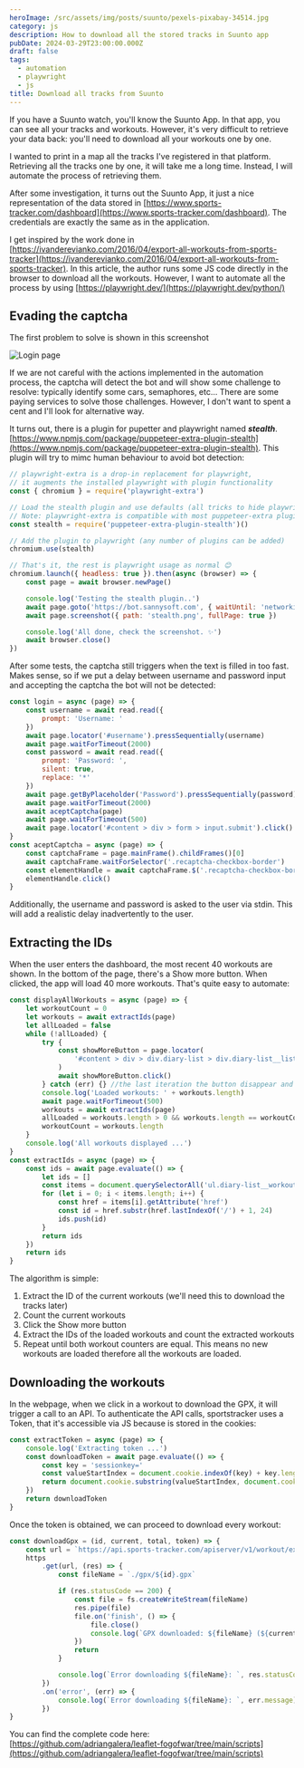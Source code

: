 ```yaml
---
heroImage: /src/assets/img/posts/suunto/pexels-pixabay-34514.jpg
category: js
description: How to download all the stored tracks in Suunto app
pubDate: 2024-03-29T23:00:00.000Z
draft: false
tags:
  - automation
  - playwright
  - js
title: Download all tracks from Suunto
---
```


If you have a Suunto watch, you'll know the Suunto App. In that app, you can see all your tracks and workouts. However, it's very difficult to retrieve your data back: you'll need to download all your workouts one by one.

I wanted to print in a map all the tracks I've registered in that platform. Retrieving all the tracks one by one, it will take me a long time. Instead, I will automate the process of retrieving them.

After some investigation, it turns out the Suunto App, it just a nice representation of the data stored in [https://www.sports-tracker.com/dashboard](https://www.sports-tracker.com/dashboard). The credentials are exactly the same as in the application.

I get inspired by the work done in [https://ivanderevianko.com/2016/04/export-all-workouts-from-sports-tracker](https://ivanderevianko.com/2016/04/export-all-workouts-from-sports-tracker). In this article, the author runs some JS code directly in the browser to download all the workouts. However, I want to automate all the process by using [https://playwright.dev/](https://playwright.dev/python/)

## Evading the captcha

The first problem to solve is shown in this screenshot

![Login page](../..//assets/img/posts/suunto/suunto.png)

If we are not careful with the actions implemented in the automation process, the captcha will detect the bot and will show some challenge to resolve: typically identify some cars, semaphores, etc... There are some paying services to solve those challenges. However, I don't want to spent a cent and I'll look for alternative way.

It turns out, there is a plugin for pupetter and playwright named **_stealth_**. [https://www.npmjs.com/package/puppeteer-extra-plugin-stealth](https://www.npmjs.com/package/puppeteer-extra-plugin-stealth). This plugin will try to mimc human behaviour to avoid bot detection:

```javascript
// playwright-extra is a drop-in replacement for playwright,
// it augments the installed playwright with plugin functionality
const { chromium } = require('playwright-extra')

// Load the stealth plugin and use defaults (all tricks to hide playwright usage)
// Note: playwright-extra is compatible with most puppeteer-extra plugins
const stealth = require('puppeteer-extra-plugin-stealth')()

// Add the plugin to playwright (any number of plugins can be added)
chromium.use(stealth)

// That's it, the rest is playwright usage as normal 😊
chromium.launch({ headless: true }).then(async (browser) => {
	const page = await browser.newPage()

	console.log('Testing the stealth plugin..')
	await page.goto('https://bot.sannysoft.com', { waitUntil: 'networkidle' })
	await page.screenshot({ path: 'stealth.png', fullPage: true })

	console.log('All done, check the screenshot. ✨')
	await browser.close()
})
```

After some tests, the captcha still triggers when the text is filled in too fast. Makes sense, so if we put a delay between username and password input and accepting the captcha the bot will not be detected:

```javascript
const login = async (page) => {
	const username = await read.read({
		prompt: 'Username: '
	})
	await page.locator('#username').pressSequentially(username)
	await page.waitForTimeout(2000)
	const password = await read.read({
		prompt: 'Password: ',
		silent: true,
		replace: '*'
	})
	await page.getByPlaceholder('Password').pressSequentially(password)
	await page.waitForTimeout(2000)
	await aceptCaptcha(page)
	await page.waitForTimeout(500)
	await page.locator('#content > div > form > input.submit').click()
}
const aceptCaptcha = async (page) => {
	const captchaFrame = page.mainFrame().childFrames()[0]
	await captchaFrame.waitForSelector('.recaptcha-checkbox-border')
	const elementHandle = await captchaFrame.$('.recaptcha-checkbox-border')
	elementHandle.click()
}
```

Additionally, the username and password is asked to the user via stdin. This will add a realistic delay inadvertently to the user.

## Extracting the IDs

When the user enters the dashboard, the most recent 40 workouts are shown. In the bottom of the page, there's a Show more button. When clicked, the app will load 40 more workouts. That's quite easy to automate:

```javascript
const displayAllWorkouts = async (page) => {
	let workoutCount = 0
	let workouts = await extractIds(page)
	let allLoaded = false
	while (!allLoaded) {
		try {
			const showMoreButton = page.locator(
				'#content > div > div.diary-list > div.diary-list__list.diary-list__ordered-by-date > div'
			)
			await showMoreButton.click()
		} catch (err) {} //the last iteration the button disappear and cause a timeout
		console.log('Loaded workouts: ' + workouts.length)
		await page.waitForTimeout(500)
		workouts = await extractIds(page)
		allLoaded = workouts.length > 0 && workouts.length == workoutCount
		workoutCount = workouts.length
	}
	console.log('All workouts displayed ...')
}
const extractIds = async (page) => {
	const ids = await page.evaluate(() => {
		let ids = []
		const items = document.querySelectorAll('ul.diary-list__workouts li a')
		for (let i = 0; i < items.length; i++) {
			const href = items[i].getAttribute('href')
			const id = href.substr(href.lastIndexOf('/') + 1, 24)
			ids.push(id)
		}
		return ids
	})
	return ids
}
```

The algorithm is simple:

1. Extract the ID of the current workouts (we'll need this to download the tracks later)
2. Count the current workouts
3. Click the Show more button
4. Extract the IDs of the loaded workouts and count the extracted workouts
5. Repeat until both workout counters are equal. This means no new workouts are loaded therefore all the workouts are loaded.

## Downloading the workouts

In the webpage, when we click in a workout to download the GPX, it will trigger a call to an API. To authenticate the API calls, sportstracker uses a Token, that it's accessible via JS because is stored in the cookies:

```javascript
const extractToken = async (page) => {
	console.log('Extracting token ...')
	const downloadToken = await page.evaluate(() => {
		const key = 'sessionkey='
		const valueStartIndex = document.cookie.indexOf(key) + key.length
		return document.cookie.substring(valueStartIndex, document.cookie.indexOf(';', valueStartIndex))
	})
	return downloadToken
}
```

Once the token is obtained, we can proceed to download every workout:

```javascript
const downloadGpx = (id, current, total, token) => {
	const url = `https://api.sports-tracker.com/apiserver/v1/workout/exportGpx/${id}?token=${token}`
	https
		.get(url, (res) => {
			const fileName = `./gpx/${id}.gpx`

			if (res.statusCode == 200) {
				const file = fs.createWriteStream(fileName)
				res.pipe(file)
				file.on('finish', () => {
					file.close()
					console.log(`GPX downloaded: ${fileName} (${current}/${total})`)
				})
				return
			}

			console.log(`Error downloading ${fileName}: `, res.statusCode, res.statusMessage)
		})
		.on('error', (err) => {
			console.log(`Error downloading ${fileName}: `, err.message)
		})
}
```

You can find the complete code here: [https://github.com/adriangalera/leaflet-fogofwar/tree/main/scripts](https://github.com/adriangalera/leaflet-fogofwar/tree/main/scripts)
